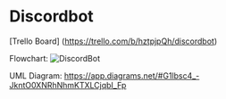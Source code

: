 # Discordbot

[Trello Board] (https://trello.com/b/hztpjpQh/discordbot)

Flowchart: 
![DiscordBot](https://user-images.githubusercontent.com/74358317/161970636-2928b502-fc74-450b-9093-add4d2b45ef5.jpg)

UML Diagram:
https://app.diagrams.net/#G1lbsc4_-JkntO0XNRhNhmKTXLCjqbI_Fp 
